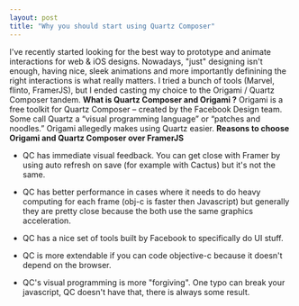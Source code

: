 ```yaml
---
layout: post
title: "Why you should start using Quartz Composer"
---
```


I've recently started looking for the best way to prototype and animate interactions for web & iOS designs. Nowadays, "just" designing isn't enough, having nice, sleek animations and more importantly definining the right interactions is what really matters. 
I tried a bunch of tools (Marvel, flinto, FramerJS), but I ended casting my choice to the Origami / Quartz Composer tandem.
**What is Quartz Composer and Origami ?**
Origami is a free toolkit for Quartz Composer – created by the Facebook Design team. Some call Quartz a “visual programming language” or “patches and noodles.” Origami allegedly makes using Quartz easier. 
**Reasons to choose Origami and Quartz Composer over FramerJS**

+ QC has immediate visual feedback. You can get close with Framer by using auto refresh on save (for example with Cactus) but it's not the same.

+ QC has better performance in cases where it needs to do heavy computing for each frame (obj-c is faster then Javascript) but generally they are pretty close because the both use the same graphics acceleration.

+ QC has a nice set of tools built by Facebook to specifically do UI stuff.

+ QC is more extendable if you can code objective-c because it doesn't depend on the browser.

+ QC's visual programming is more "forgiving". One typo can break your javascript, QC doesn't have that, there is always some result.

